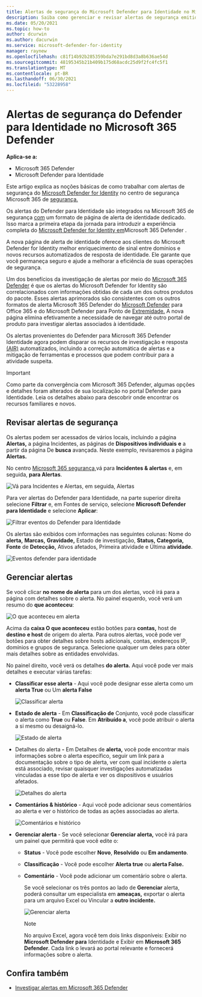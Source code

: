 ```yaml
---
title: Alertas de segurança do Microsoft Defender para Identidade no Microsoft 365 Defender
description: Saiba como gerenciar e revisar alertas de segurança emitidos pelo Microsoft Defender para Identidade Microsoft 365 Defender
ms.date: 05/20/2021
ms.topic: how-to
author: dcurwin
ms.author: dacurwin
ms.service: microsoft-defender-for-identity
manager: raynew
ms.openlocfilehash: c81f14b92b285359bda7e291bd8d3a8b636ae54d
ms.sourcegitcommit: 48195345b21b409b175d68acdc25d9f2fc4fc5f1
ms.translationtype: MT
ms.contentlocale: pt-BR
ms.lasthandoff: 06/30/2021
ms.locfileid: "53228958"
---
```

# <a name="defender-for-identity-security-alerts-in-microsoft-365-defender"></a>Alertas de segurança do Defender para Identidade no Microsoft 365 Defender

**Aplica-se a:**

- Microsoft 365 Defender
- Microsoft Defender para Identidade

Este artigo explica as noções básicas de como trabalhar com alertas de segurança do [Microsoft Defender for Identity](/defender-for-identity) no centro de segurança Microsoft 365 de [segurança.](/microsoft-365/security/defender/overview-security-center)

Os alertas do Defender para Identidade são integrados na Microsoft 365 de segurança [com](https://security.microsoft.com) um formato de página de alerta de identidade dedicado. Isso marca a primeira etapa da jornada para introduzir a experiência completa do [Microsoft Defender for Identity em](/defender-for-identity/defender-for-identity-in-microsoft-365-defender)Microsoft 365 Defender .

A nova página de alerta de identidade oferece aos clientes do Microsoft Defender for Identity melhor enriquecimento de sinal entre domínios e novos recursos automatizados de resposta de identidade. Ele garante que você permaneça seguro e ajude a melhorar a eficiência de suas operações de segurança.

Um dos benefícios da investigação de alertas por meio do [Microsoft 365 Defender](/microsoft-365/security/defender/microsoft-365-defender) é que os alertas do Microsoft Defender for Identity são correlacionados com informações obtidas de cada um dos outros produtos do pacote. Esses alertas aprimorados são consistentes com os outros formatos de alerta Microsoft 365 Defender do [Microsoft Defender](/microsoft-365/security/office-365-security) para Office 365 e do Microsoft Defender para Ponto de [Extremidade.](/microsoft-365/security/defender-endpoint) A nova página elimina efetivamente a necessidade de navegar até outro portal de produto para investigar alertas associados à identidade.

Os alertas provenientes do Defender para Microsoft 365 Defender Identidade agora podem disparar os recursos de investigação e resposta [(AIR)](/microsoft-365/security/defender/m365d-autoir) automatizados, incluindo a correção automática de alertas e a mitigação de ferramentas e processos que podem contribuir para a atividade suspeita.

> [!IMPORTANT]
> Como parte da convergência com Microsoft 365 Defender, algumas opções e detalhes foram alterados de sua localização no portal Defender para Identidade. Leia os detalhes abaixo para descobrir onde encontrar os recursos familiares e novos.

## <a name="review-security-alerts"></a>Revisar alertas de segurança

Os alertas podem ser acessados de vários locais, incluindo a página **Alertas,** a página Incidentes, as páginas de **Dispositivos individuais** **e** a partir da página De **busca** avançada. Neste exemplo, revisaremos a página **Alertas.**

No centro [Microsoft 365 segurança,](https://security.microsoft.com/)vá para **Incidentes & alertas** e, em seguida, **para Alertas**.

![Vá para Incidentes e Alertas, em seguida, Alertas](../../media/defender-identity/incidents-alerts.png)

Para ver alertas do Defender para Identidade, na parte  superior direita selecione **Filtrar** e, em Fontes de serviço, selecione **Microsoft Defender para Identidade** e selecione **Aplicar**:

![Filtrar eventos do Defender para Identidade](../../media/defender-identity/filter-defender-for-identity.png)

Os alertas são exibidos com informações nas seguintes colunas: Nome do **alerta,** **Marcas,** **Gravidade,** Estado de investigação, **Status,** **Categoria,** **Fonte** de **Detecção,** Ativos afetados, Primeira atividade e Última **atividade**.

![Eventos defender para identidade](../../media/defender-identity/filtered-alerts.png)

## <a name="manage-alerts"></a>Gerenciar alertas

Se você clicar **no nome do alerta** para um dos alertas, você irá para a página com detalhes sobre o alerta. No painel esquerdo, você verá um resumo do **que aconteceu**:

![O que aconteceu em alerta](../../media/defender-identity/what-happened.png)

Acima da **caixa O que aconteceu** estão botões para **contas,** host de **destino** **e host** de origem do alerta. Para outros alertas, você pode ver botões para obter detalhes sobre hosts adicionais, contas, endereços IP, domínios e grupos de segurança. Selecione qualquer um deles para obter mais detalhes sobre as entidades envolvidas.

No painel direito, você verá os detalhes **do alerta.** Aqui você pode ver mais detalhes e executar várias tarefas:

- **Classificar esse alerta** - Aqui você pode designar esse alerta como um **alerta True** ou Um **alerta False**

    ![Classificar alerta](../../media/defender-identity/classify-alert.png)

- **Estado de alerta** - Em **Classificação de** Conjunto, você pode classificar o alerta como **True** ou **False**. Em **Atribuído a**, você pode atribuir o alerta a si mesmo ou desaigná-lo.

    ![Estado de alerta](../../media/defender-identity/alert-state.png)

- Detalhes do alerta **-** Em Detalhes de **alerta,** você pode encontrar mais informações sobre o alerta específico, seguir um link para a documentação sobre o tipo de alerta, ver com qual incidente o alerta está associado, revisar quaisquer investigações automatizadas vinculadas a esse tipo de alerta e ver os dispositivos e usuários afetados.

    ![Detalhes do alerta](../../media/defender-identity/alert-details.png)

- **Comentários & histórico** - Aqui você pode adicionar seus comentários ao alerta e ver o histórico de todas as ações associadas ao alerta.

    ![Comentários e histórico](../../media/defender-identity/comments-history.png)

- **Gerenciar alerta** - Se você selecionar **Gerenciar alerta,** você irá para um painel que permitirá que você edite o:
  - **Status** - Você pode escolher **Novo**, **Resolvido** ou **Em andamento**.
  - **Classificação** - Você pode escolher **Alerta true** ou **alerta False.**
  - **Comentário** - Você pode adicionar um comentário sobre o alerta.

    Se você selecionar os três pontos ao lado de **Gerenciar** alerta, poderá consultar um especialista em **ameaças,** exportar o alerta para um arquivo Excel ou Vincular a **outro incidente.** 

    ![Gerenciar alerta](../../media/defender-identity/manage-alert.png)

    > [!NOTE]
    > No arquivo Excel, agora você tem dois links disponíveis: Exibir no **Microsoft Defender para** Identidade e Exibir em **Microsoft 365 Defender**. Cada link o levará ao portal relevante e fornecerá informações sobre o alerta.

## <a name="see-also"></a>Confira também

- [Investigar alertas em Microsoft 365 Defender](../defender/investigate-alerts.md)
